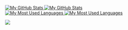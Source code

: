 <a href="https://github.com/itaditya#gh-dark-mode-only">
  <img src="https://github-readme-stats.vercel.app/api?username=MiRO92&hide=contribs&show_icons=true&theme=dark#gh-dark-mode-only" alt="My GitHub Stats" />
</a>

<a href="https://github.com/itaditya#gh-light-mode-only">
  <img src="https://github-readme-stats.vercel.app/api?username=MiRO92&hide=contribs&show_icons=true&theme=light#gh-light-mode-only" alt="My GitHub Stats" />
</a>

<br/>

<a href="https://github.com/itaditya#gh-dark-mode-only">
  <img src="https://github-readme-stats.vercel.app/api/top-langs/?username=MiRO92&layout=compact&theme=dark#gh-dark-mode-only" alt="My Most Used Languages" />
</a>

<a href="https://github.com/itaditya#gh-light-mode-only">
  <img src="https://github-readme-stats.vercel.app/api/top-langs/?username=MiRO92&layout=compact&theme=light#gh-light-mode-only" alt="My Most Used Languages" />
</a>

![](https://komarev.com/ghpvc/?username=MiRO92)

